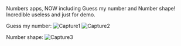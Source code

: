 Numbers apps, NOW including Guess my number and Number shape! Incredible useless and just for demo.


Guess my number:
![Capture1](https://user-images.githubusercontent.com/47916325/119145448-50c36780-ba52-11eb-8287-121bde41fb5a.PNG)
![Capture2](https://user-images.githubusercontent.com/47916325/119145456-53be5800-ba52-11eb-8601-466160afdfcc.PNG)

Number shape:
![Capture3](https://user-images.githubusercontent.com/47916325/119145481-5ae56600-ba52-11eb-8002-d8ed58d85437.PNG)
